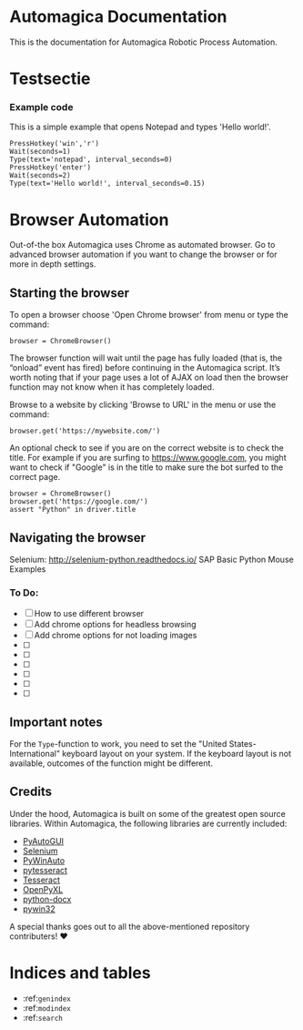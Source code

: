 Automagica Documentation
======================================

This is the documentation for Automagica Robotic Process Automation.

Testsectie
======================================

### Example code

This is a simple example that opens Notepad and types 'Hello world!'.

```
PressHotkey('win','r')
Wait(seconds=1)
Type(text='notepad', interval_seconds=0)
PressHotkey('enter')
Wait(seconds=2)
Type(text='Hello world!', interval_seconds=0.15)
```

# Browser Automation

Out-of-the box Automagica uses Chrome as automated browser. Go to advanced browser automation if you want to change the browser or for more in depth settings.

## Starting the browser

To open a browser choose 'Open Chrome browser' from menu or type the command:
```
browser = ChromeBrowser()
```

The browser function will wait until the page has fully loaded (that is, the “onload” event has fired) before continuing in the Automagica script. It’s worth noting that if your page uses a lot of AJAX on load then the browser function may not know when it has completely loaded.

Browse to a website by clicking 'Browse to URL' in the menu or use the command:
```
browser.get('https://mywebsite.com/')
```
An optional check to see if you are on the correct website is to check the title. For example if you are surfing to https://www.google.com, you might want to check if "Google" is in the title to make sure the bot surfed to the correct page.
```
browser = ChromeBrowser()
browser.get('https://google.com/')
assert "Python" in driver.title
```


## Navigating the browser





Selenium: http://selenium-python.readthedocs.io/
SAP
Basic Python
Mouse
Examples

### To Do:

- [ ] How to use different browser
- [ ] Add chrome options for headless browsing
- [ ] Add chrome options for not loading images
- [ ] 
- [ ] 
- [ ] 
- [ ] 
- [ ] 
- [ ] 


## Important notes
For the `Type`-function to work, you need to set the "United States-International" keyboard layout on your system. If the keyboard layout is not available, outcomes of the function might be different.

## Credits
Under the hood, Automagica is built on some of the greatest open source libraries. Within Automagica, the following libraries are currently included:
- [PyAutoGUI](https://github.com/asweigart/pyautogui)
- [Selenium](https://github.com/baijum/selenium-python)
- [PyWinAuto](https://github.com/pywinauto/pywinauto)
- [pytesseract](https://github.com/madmaze/pytesseract)
- [Tesseract](https://github.com/tesseract-ocr/tesseract)
- [OpenPyXL](https://bitbucket.org/openpyxl/openpyxl)
- [python-docx](https://github.com/python-openxml/python-docx)
- [pywin32](https://github.com/mhammond/pywin32)

A special thanks goes out to all the above-mentioned repository contributers! :heart:

Indices and tables
==================

* :ref:`genindex`
* :ref:`modindex`
* :ref:`search`
